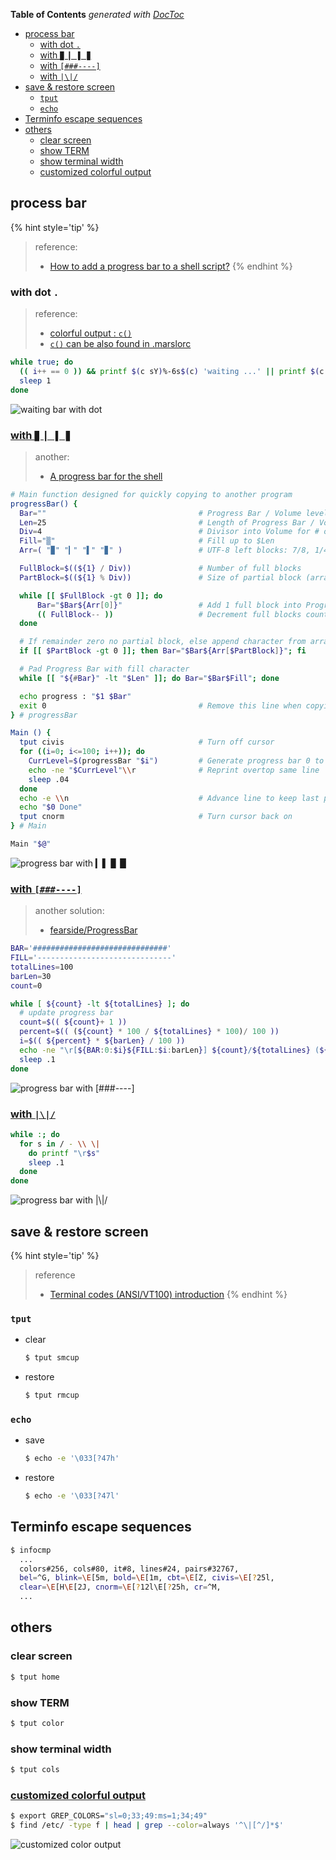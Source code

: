 <!-- START doctoc generated TOC please keep comment here to allow auto update -->
<!-- DON'T EDIT THIS SECTION, INSTEAD RE-RUN doctoc TO UPDATE -->
**Table of Contents**  *generated with [DocToc](https://github.com/thlorenz/doctoc)*

- [process bar](#process-bar)
  - [with dot `.`](#with-dot-)
  - [with `▉ ▎ ▌ ▊`](#with-%E2%96%89-%E2%96%8E-%E2%96%8C-%E2%96%8A)
  - [with `[###----]`](#with-----)
  - [with `|\|/`](#with-%5C)
- [save & restore screen](#save--restore-screen)
  - [`tput`](#tput)
  - [`echo`](#echo)
- [Terminfo escape sequences](#terminfo-escape-sequences)
- [others](#others)
  - [clear screen](#clear-screen)
  - [show TERM](#show-term)
  - [show terminal width](#show-terminal-width)
  - [customized colorful output](#customized-colorful-output)

<!-- END doctoc generated TOC please keep comment here to allow auto update -->


## process bar
{% hint style='tip' %}
> reference:
> - [How to add a progress bar to a shell script?](https://stackoverflow.com/questions/238073/how-to-add-a-progress-bar-to-a-shell-script)
{% endhint %}

### with dot `.`
> reference:
> - [colorful output : `c()`](https://raw.githubusercontent.com/ppo/bash-colors/master/bash-colors.sh)
> - [`c()` can be also found in .marslorc](https://github.com/marslo/mylinux/blob/master/confs/home/.marslo/.marslorc#L138)

```bash
while true; do
  (( i++ == 0 )) && printf $(c sY)%-6s$(c) 'waiting ...' || printf $(c sY)%s$(c) '.'
  sleep 1
done
```
![waiting bar with dot](../../screenshot/shell/shell-waiting-process-dot.gif)

### [with `▉ ▎ ▌ ▊`](https://stackoverflow.com/a/65532561/2940319)
> another:
> - [A progress bar for the shell](https://ownyourbits.com/2017/07/16/a-progress-bar-for-the-shell/)

```bash
# Main function designed for quickly copying to another program
progressBar() {
  Bar=""                                  # Progress Bar / Volume level
  Len=25                                  # Length of Progress Bar / Volume level
  Div=4                                   # Divisor into Volume for # of blocks
  Fill="▒"                                # Fill up to $Len
  Arr=( "▉" "▎" "▌" "▊" )                 # UTF-8 left blocks: 7/8, 1/4, 1/2, 3/4

  FullBlock=$((${1} / Div))               # Number of full blocks
  PartBlock=$((${1} % Div))               # Size of partial block (array index)

  while [[ $FullBlock -gt 0 ]]; do
      Bar="$Bar${Arr[0]}"                 # Add 1 full block into Progress Bar
      (( FullBlock-- ))                   # Decrement full blocks counter
  done

  # If remainder zero no partial block, else append character from array
  if [[ $PartBlock -gt 0 ]]; then Bar="$Bar${Arr[$PartBlock]}"; fi

  # Pad Progress Bar with fill character
  while [[ "${#Bar}" -lt "$Len" ]]; do Bar="$Bar$Fill"; done

  echo progress : "$1 $Bar"
  exit 0                                  # Remove this line when copying into program
} # progressBar

Main () {
  tput civis                              # Turn off cursor
  for ((i=0; i<=100; i++)); do
    CurrLevel=$(progressBar "$i")         # Generate progress bar 0 to 100
    echo -ne "$CurrLevel"\\r              # Reprint overtop same line
    sleep .04
  done
  echo -e \\n                             # Advance line to keep last progress
  echo "$0 Done"
  tput cnorm                              # Turn cursor back on
} # Main

Main "$@"
```
![progress bar with `▎▌ ▊ ▉`](../../screenshot/shell/shell-waiting-progress-bar2.gif)

### [with `[###----]`](https://stackoverflow.com/a/64932365/2940319)
> another solution:
> - [fearside/ProgressBar](https://github.com/fearside/ProgressBar/blob/master/progressbar.sh)

```bash
BAR='##############################'
FILL='------------------------------'
totalLines=100
barLen=30
count=0

while [ ${count} -lt ${totalLines} ]; do
  # update progress bar
  count=$(( ${count}+ 1 ))
  percent=$(( (${count} * 100 / ${totalLines} * 100)/ 100 ))
  i=$(( ${percent} * ${barLen} / 100 ))
  echo -ne "\r[${BAR:0:$i}${FILL:$i:barLen}] ${count}/${totalLines} (${percent}%)"
  sleep .1
done
```
![progress bar with `[###----]`](../../screenshot/shell/shell-waiting-progress-bar3.gif)

### [with `|\|/`](https://stackoverflow.com/a/3330834/2940319)
```bash
while :; do
  for s in / - \\ \|
    do printf "\r$s"
    sleep .1
  done
done
```
![progress bar with `|\|/`](../../screenshot/shell/shell-waiting-progress-bar4.gif)

## save & restore screen
{% hint style='tip' %}
> reference
> - [Terminal codes (ANSI/VT100) introduction](https://wiki.bash-hackers.org/scripting/terminalcodes)
{% endhint %}

### `tput`
- clear
  ```bash
  $ tput smcup
  ```
- restore
  ```bash
  $ tput rmcup
  ```

### `echo`
- save
  ```bash
  $ echo -e '\033[?47h'
  ```
- restore
  ```bash
  $ echo -e '\033[?47l'
  ```

## Terminfo escape sequences
```bash
$ infocmp
  ...
  colors#256, cols#80, it#8, lines#24, pairs#32767,
  bel=^G, blink=\E[5m, bold=\E[1m, cbt=\E[Z, civis=\E[?25l,
  clear=\E[H\E[2J, cnorm=\E[?12l\E[?25h, cr=^M,
  ...
```

## others
### clear screen
```bash
$ tput home
```

### show TERM
```bash
$ tput color
```

### show terminal width
```bash
$ tput cols
```

### [customized colorful output](https://unix.stackexchange.com/a/163781/29178)
```bash
$ export GREP_COLORS="sl=0;33;49:ms=1;34;49"
$ find /etc/ -type f | head | grep --color=always '^\|[^/]*$'
```
![customized color output](../../screenshot/linux/colorful-tricky.png)
